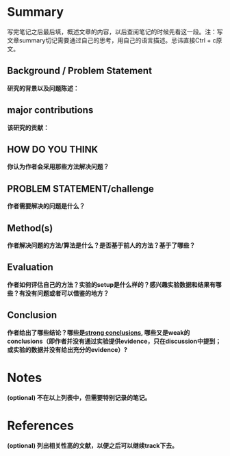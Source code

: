 # Summary

写完笔记之后最后填，概述文章的内容，以后查阅笔记的时候先看这一段。注：写文章summary切记需要通过自己的思考，用自己的语言描述。忌讳直接Ctrl + c原文。

## Background / Problem Statement

**研究的背景以及问题陈述：**

## major contributions 

**该研究的贡献：**

## HOW DO YOU THINK

**你认为作者会采用那些方法解决问题？**

## PROBLEM STATEMENT/challenge

**作者需要解决的问题是什么？**

## Method(s)

**作者解决问题的方法/算法是什么？是否基于前人的方法？基于了哪些？**

## Evaluation

**作者如何评估自己的方法？实验的setup是什么样的？感兴趣实验数据和结果有哪些？有没有问题或者可以借鉴的地方？**



## Conclusion

**作者给出了哪些结论？哪些是[strong conclusions](https://www.zhihu.com/search?q=strong+conclusions&search_source=Entity&hybrid_search_source=Entity&hybrid_search_extra={"sourceType"%3A"answer"%2C"sourceId"%3A142802496}), 哪些又是weak的conclusions（即作者并没有通过实验提供evidence，只在discussion中提到；或实验的数据并没有给出充分的evidence）?**

# Notes

**(optional) 不在以上列表中，但需要特别记录的笔记。**

# References

**(optional) 列出相关性高的文献，以便之后可以继续track下去。**



